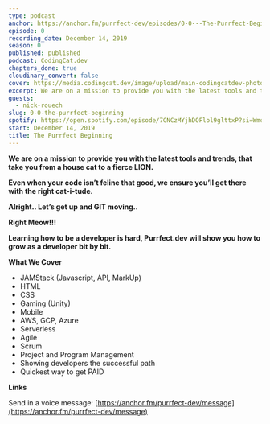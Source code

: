 ```yaml
---
type: podcast
anchor: https://anchor.fm/purrfect-dev/episodes/0-0---The-Purrfect-Beginning-e9hebf
episode: 0
recording_date: December 14, 2019
season: 0
published: published
podcast: CodingCat.dev
chapters_done: true
cloudinary_convert: false
cover: https://media.codingcat.dev/image/upload/main-codingcatdev-photo/fvjgqo2gifcvdlpih6zk.png
excerpt: We are on a mission to provide you with the latest tools and trends, that take you from a house cat to a fierce LION.
guests:
  - nick-rouech
slug: 0-0-the-purrfect-beginning
spotify: https://open.spotify.com/episode/7CNCzMYjhDOFlol9glttxP?si=WmoeWiyEQACDrHADiiwgkw
start: December 14, 2019
title: The Purrfect Beginning
---
```


**We are on a mission to provide you with the latest tools and trends, that take you from a house cat to a fierce LION.**

**Even when your code isn’t feline that good, we ensure you’ll get there with the right cat-i-tude.**

**Alright.. Let’s get up and GIT moving..**

**Right Meow!!!**

**Learning how to be a developer is hard, Purrfect.dev will show you how to grow as a developer bit by bit.**

**What We Cover**

- JAMStack (Javascript, API, MarkUp)
- HTML
- CSS
- Gaming (Unity)
- Mobile
- AWS, GCP, Azure
- Serverless
- Agile
- Scrum
- Project and Program Management
- Showing developers the successful path
- Quickest way to get PAID

**Links**

Send in a voice message: [https://anchor.fm/purrfect-dev/message](https://anchor.fm/purrfect-dev/message)
